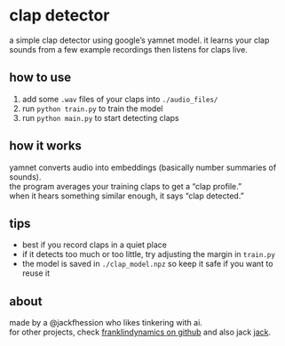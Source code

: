 # clap detector

a simple clap detector using google’s yamnet model. it learns your clap sounds from a few example recordings then listens for claps live.

## how to use

1. add some `.wav` files of your claps into `./audio_files/`  
2. run `python train.py` to train the model  
3. run `python main.py` to start detecting claps  

## how it works

yamnet converts audio into embeddings (basically number summaries of sounds).  
the program averages your training claps to get a “clap profile.”  
when it hears something similar enough, it says “clap detected.”

## tips

- best if you record claps in a quiet place  
- if it detects too much or too little, try adjusting the margin in `train.py`  
- the model is saved in `./clap_model.npz` so keep it safe if you want to reuse it

## about

made by a @jackfhession who likes tinkering with ai.  
for other projects, check [franklindynamics on github](https://github.com/Franklin-Dynamics) and also jack [jack](https://github.com/JackFHession).
